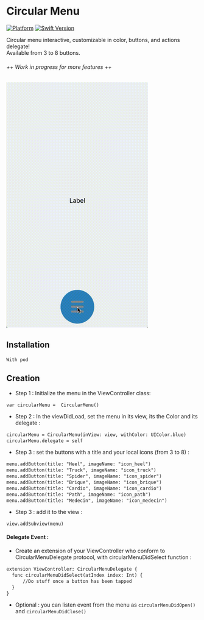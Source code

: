 # Circular Menu

[![Platform](https://img.shields.io/cocoapods/p/LFAlertController.svg?style=flat)](http://cocoapods.org/pods/LFAlertController)
[![Swift Version][swift-image]][swift-url]

Circular menu interactive, customizable in color, buttons, and actions delegate! <br>
Available from 3 to 8 buttons.


###### ++ Work in progress for more features ++

![Screenshot](/floader.gif)

## Installation

`With pod`

## Creation

- Step 1 : Initialize the menu in the ViewController class:

``` swift-3
var circularMenu =  CircularMenu()
```

- Step 2 : In the viewDidLoad, set the menu in its view, its the Color and its delegate :

``` swift-3
circularMenu = CircularMenu(inView: view, withColor: UIColor.blue)
circularMenu.delegate = self
```

- Step 3 : set the buttons with a title and your local icons (from 3 to 8) :
```  swift-3
menu.addButton(title: "Heel", imageName: "icon_heel")
menu.addButton(title: "Truck", imageName: "icon_truck")
menu.addButton(title: "Spider", imageName: "icon_spider")
menu.addButton(title: "Brique", imageName: "icon_brique")
menu.addButton(title: "Cardio", imageName: "icon_cardio")
menu.addButton(title: "Path", imageName: "icon_path")
menu.addButton(title: "Medecin", imageName: "icon_medecin")
```
- Step 3 : add it to the view :
```  swift-3
view.addSubview(menu)
```

#### Delegate Event :

- Create an extension of your ViewController who conform to CircularMenuDelegate protocol, with circularMenuDidSelect function :

```  swift-3
extension ViewController: CircularMenuDelegate {
  func circularMenuDidSelect(atIndex index: Int) {
      //Do stuff once a button has been tapped
  }
}
```

- Optional : you can listen event from the menu as `circularMenuDidOpen()` and `circularMenuDidClose()`


[swift-image]:https://img.shields.io/badge/swift-3.0-orange.svg
[swift-url]: https://swift.org/
